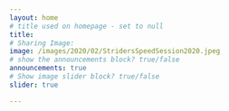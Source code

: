 ```yaml
---
layout: home
# title used on homepage - set to null
title: 
# Sharing Image:
image: /images/2020/02/StridersSpeedSession2020.jpeg
# show the announcements block? true/false
announcements: true
# Show image slider block? true/false
slider: true

---
```

